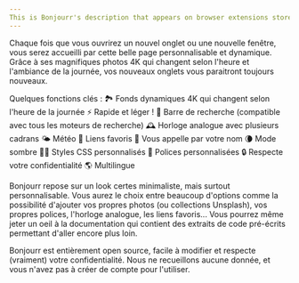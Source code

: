 ```yaml
---
This is Bonjourr's description that appears on browser extensions stores.
---
```


Chaque fois que vous ouvrirez un nouvel onglet ou une nouvelle fenêtre, vous serez accueilli par cette belle page personnalisable et dynamique. Grâce à ses magnifiques photos 4K qui changent selon l'heure et l'ambiance de la journée, vos nouveaux onglets vous paraitront toujours nouveaux.

Quelques fonctions clés :
🏞 Fonds dynamiques 4K qui changent selon l'heure de la journée
⚡️ Rapide et léger !
🔎 Barre de recherche (compatible avec tous les moteurs de recherche)
🕰 Horloge analogue avec plusieurs cadrans
🌤 Météo
🔗 Liens favoris
👋 Vous appelle par votre nom
🌘 Mode sombre
🧑‍💻 Styles CSS personnalisés
📝 Polices personnalisées
🔒 Respecte votre confidentialité
🌎 Multilingue

Bonjourr repose sur un look certes minimaliste, mais surtout personnalisable. Vous aurez le choix entre beaucoup d'options comme la possibilité d'ajouter vos propres photos (ou collections Unsplash), vos propres polices, l'horloge analogue, les liens favoris... Vous pourrez même jeter un oeil à la documentation qui contient des extraits de code pré-écrits permettant d'aller encore plus loin.

Bonjourr est entièrement open source, facile à modifier et respecte (vraiment) votre confidentialité. Nous ne recueillons aucune donnée, et vous n'avez pas à créer de compte pour l'utiliser.